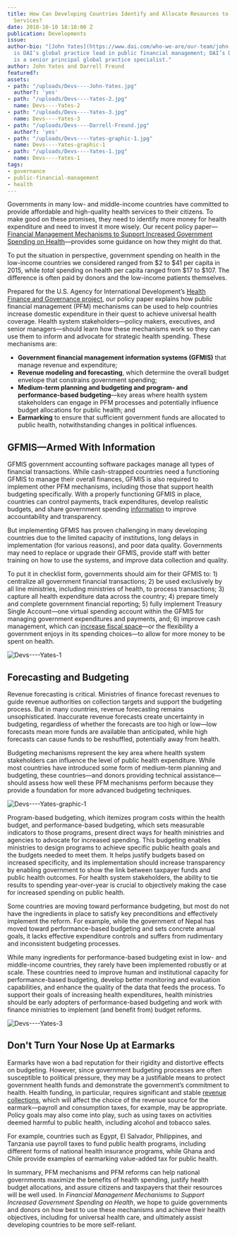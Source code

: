 ```yaml
---
title: How Can Developing Countries Identify and Allocate Resources to Pay for Health
  Services?
date: 2018-10-10 18:18:00 Z
publication: Developments
issue: 
author-bio: "[John Yates](https://www.dai.com/who-we-are/our-team/john-yates), left,
  is DAI’s global practice lead in public financial management; DAI’s Darrell Freund
  is a senior principal global practice specialist."
author: John Yates and Darrell Freund
featured?: 
assets:
- path: "/uploads/Devs----John-Yates.jpg"
  author?: 'yes'
- path: "/uploads/Devs----Yates-2.jpg"
  name: Devs----Yates-2
- path: "/uploads/Devs----Yates-3.jpg"
  name: Devs----Yates-3
- path: "/uploads/Devs----Darrell-Freund.jpg"
  author?: 'yes'
- path: "/uploads/Devs----Yates-graphic-1.jpg"
  name: Devs----Yates-graphic-1
- path: "/uploads/Devs----Yates-1.jpg"
  name: Devs----Yates-1
tags:
- governance
- public-financial-management
- health
---
```


Governments in many low- and middle-income countries have committed to provide affordable and high-quality health services to their citizens. To make good on these promises, they need to identify more money for health expenditure and need to invest it more wisely. Our recent policy paper—[Financial Management Mechanisms to Support Increased Government Spending on Health](https://www.hfgproject.org/financial-management-mechanisms-to-support-increased-government-spending-on-health/)—provides some guidance on how they might do that.




To put the situation in perspective, government spending on health in the low-income countries we considered ranged from $2 to $41 per capita in 2015, while *total* spending on health per capita ranged from $17 to $107. The difference is often paid by donors and the low-income patients themselves.

Prepared for the U.S. Agency for International Development’s [Health Finance and Governance project](https://www.dai.com/our-work/projects/worldwide-health-finance-and-governance), our policy paper explains how public financial management (PFM) mechanisms can be used to help countries increase domestic expenditure in their quest to achieve universal health coverage. Health system stakeholders—policy makers, executives, and senior managers—should learn how these mechanisms work so they can use them to inform and advocate for strategic health spending. These mechanisms are:

* **Government financial management information systems (GFMIS)** that manage revenue and expenditure;
* **Revenue modeling and forecasting**, which determine the overall budget envelope that constrains government spending;
* **Medium-term planning and budgeting and program- and performance-based budgeting**—key areas where health system stakeholders can engage in PFM processes and potentially influence budget allocations for public health; and
* **Earmarking** to ensure that sufficient government funds are allocated to public health, notwithstanding changes in political influences.

## GFMIS—Armed With Information

GFMIS government accounting software packages manage all types of financial transactions. While cash-strapped countries need a functioning GFMIS to manage their overall finances, GFMIS is also required to implement other PFM mechanisms, including those that support health budgeting specifically. With a properly functioning GFMIS in place, countries can control payments, track expenditures, develop realistic budgets, and share government spending [information](http://dai-global-developments.com/articles/marshaling-the-evidence-to-better-help-developing-countries-improve-and-afford-their-health-services/) to improve accountability and transparency. 

But implementing GFMIS has proven challenging in many developing countries due to the limited capacity of institutions, long delays in implementation (for various reasons), and poor data quality. Governments may need to replace or upgrade their GFMIS, provide staff with better training on how to use the systems, and improve data collection and quality.

To put it in checklist form, governments should aim for their GFMIS to: 1) centralize all government financial transactions; 2) be used exclusively by all line ministries, including ministries of health, to process transactions; 3) capture all health expenditure data across the country; 4) prepare timely and complete government financial reporting; 5) fully implement Treasury Single Account—one virtual spending account within the GFMIS for managing government expenditures and payments, and; 6) improve cash management, which can [increase fiscal space](https://www.dai.com/our-work/projects/philippines-facilitating-public-investment-fpi)—or the flexibility a government enjoys in its spending choices—to allow for more money to be spent on health.

![Devs----Yates-1](/uploads/Devs----Yates-1.jpg "Health systems training as part of the USAID Haiti Strategic Health Information Systems Program.") 

## Forecasting and Budgeting

Revenue forecasting is critical. Ministries of finance forecast revenues to guide revenue authorities on collection targets and support the budgeting process. But in many countries, revenue forecasting remains unsophisticated. Inaccurate revenue forecasts create uncertainty in budgeting, regardless of whether the forecasts are too high or low—low forecasts mean more funds are available than anticipated, while high forecasts can cause funds to be reshuffled, potentially away from health.

Budgeting mechanisms represent the key area where health system stakeholders can influence the level of public health expenditure. While most countries have introduced some form of medium-term planning and budgeting, these countries—and donors providing technical assistance—should assess how well these PFM mechanisms perform because they provide a foundation for more advanced budgeting techniques.

![Devs----Yates-graphic-1](/uploads/Devs----Yates-graphic-1.jpg) 

Program-based budgeting, which itemizes program costs within the health budget, and performance-based budgeting, which sets measurable indicators to those programs, present direct ways for health ministries and agencies to advocate for increased spending. This budgeting enables ministries to design programs to achieve specific public health goals and the budgets needed to meet them. It helps justify budgets based on increased specificity, and its implementation should increase transparency by enabling government to show the link between taxpayer funds and public health outcomes. For health system stakeholders, the ability to tie results to spending year-over-year is crucial to objectively making the case for increased spending on public health.

Some countries are moving toward performance budgeting, but most do not have the ingredients in place to satisfy key preconditions and effectively implement the reform. For example, while the government of Nepal has moved toward performance-based budgeting and sets concrete annual goals, it lacks effective expenditure controls and suffers from rudimentary and inconsistent budgeting processes. 

While many ingredients for performance-based budgeting exist in low- and middle-income countries, they rarely have been implemented robustly or at scale. These countries need to improve human and institutional capacity for performance-based budgeting, develop better monitoring and evaluation capabilities, and enhance the quality of the data that feeds the process. To support their goals of increasing health expenditures, health ministries should be early adopters of performance-based budgeting and work with finance ministries to implement (and benefit from) budget reforms.

![Devs----Yates-3](/uploads/Devs----Yates-3.jpg "Community health workers graduate in Nigeria as part of the U.K. Department for International Development's Women for Health program.") 

## Don't Turn Your Nose Up at Earmarks

Earmarks have won a bad reputation for their rigidity and distortive effects on budgeting. However, since government budgeting processes are often susceptible to political pressure, they may be a justifiable means to protect government health funds and demonstrate the government’s commitment to health. Health funding, in particular, requires significant and stable [revenue collections](http://dai-global-developments.com/articles/when-tax-reform-leads-to-increased-funding-for-health-services/), which will affect the choice of the revenue source for the earmark—payroll and consumption taxes, for example, may be appropriate. Policy goals may also come into play, such as using taxes on activities deemed harmful to public health, including alcohol and tobacco sales. 

For example, countries such as Egypt, El Salvador, Philippines, and Tanzania use payroll taxes to fund public health programs, including different forms of national health insurance programs, while Ghana and Chile provide examples of earmarking value-added tax for public health.

In summary, PFM mechanisms and PFM reforms can help national governments maximize the benefits of health spending, justify health budget allocations, and assure citizens and taxpayers that their resources will be well used. In *Financial Management Mechanisms to Support Increased Government Spending on Health*, we hope to guide governments and donors on how best to use these mechanisms and achieve their health objectives, including for universal health care, and ultimately assist developing countries to be more self-reliant.
